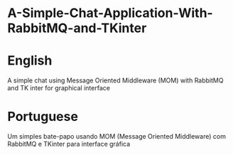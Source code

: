 # A-Simple-Chat-Application-With-RabbitMQ-and-TKinter

# English
A simple chat using Message Oriented Middleware (MOM) with RabbitMQ and TK inter for graphical interface

# Portuguese
Um simples bate-papo usando MOM (Message Oriented Middleware) com RabbitMQ e TKinter para interface gráfica 
